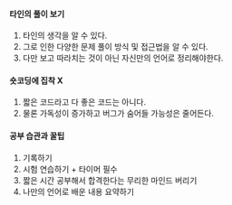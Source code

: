 #### 타인의 풀이 보기
1.  타인의 생각을 알 수 있다.
2.  그로 인한 다양한 문제 풀이 방식 및 접근법을 알 수 있다.
3.  다만 보고 따라치는 것이 아닌 자신만의 언어로 정리해야한다.

#### 숏코딩에 집착 X
1.  짧은 코드라고 다 좋은 코드는 아니다.
2.  물론 가독성이 증가하고 버그가 숨어들 가능성은 줄어든다.

#### 공부 습관과 꿀팁
1.  기록하기
2.  시험 연습하기 + 타이머 필수
3.  짧은 시간 공부해서 합격한다는 무리한 마인드 버리기
4.  나만의 언어로 배운 내용 요약하기